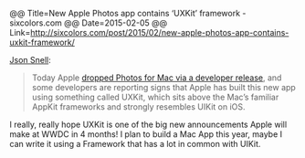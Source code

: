 @@ Title=New Apple Photos app contains ‘UXKit’ framework - sixcolors.com
@@ Date=2015-02-05
@@ Link=http://sixcolors.com/post/2015/02/new-apple-photos-app-contains-uxkit-framework/

[Json Snell](http://sixcolors.com):
>Today Apple [dropped Photos for Mac via a developer release](http://sixcolors.com/link/2015/02/photos-for-mac-coming-as-part-of-os-x-10103/), and some developers are reporting signs that Apple has built this new app using something called UXKit, which sits above the Mac’s familiar AppKit frameworks and strongly resembles UIKit on iOS.

I really, really hope UXKit is one of the big new announcements Apple will make at WWDC in 4 months! I plan to build a Mac App this year, maybe I can write it using a Framework that has a lot in common with UIKit.